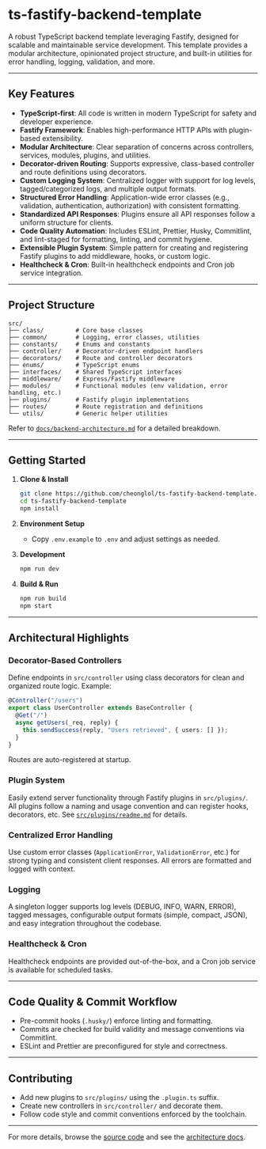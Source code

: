 
# ts-fastify-backend-template

A robust TypeScript backend template leveraging Fastify, designed for scalable and maintainable service development. This template provides a modular architecture, opinionated project structure, and built-in utilities for error handling, logging, validation, and more.

---

## Key Features

- **TypeScript-first**: All code is written in modern TypeScript for safety and developer experience.
- **Fastify Framework**: Enables high-performance HTTP APIs with plugin-based extensibility.
- **Modular Architecture**: Clear separation of concerns across controllers, services, modules, plugins, and utilities.
- **Decorator-driven Routing**: Supports expressive, class-based controller and route definitions using decorators.
- **Custom Logging System**: Centralized logger with support for log levels, tagged/categorized logs, and multiple output formats.
- **Structured Error Handling**: Application-wide error classes (e.g., validation, authentication, authorization) with consistent formatting.
- **Standardized API Responses**: Plugins ensure all API responses follow a uniform structure for clients.
- **Code Quality Automation**: Includes ESLint, Prettier, Husky, Commitlint, and lint-staged for formatting, linting, and commit hygiene.
- **Extensible Plugin System**: Simple pattern for creating and registering Fastify plugins to add middleware, hooks, or custom logic.
- **Healthcheck & Cron**: Built-in healthcheck endpoints and Cron job service integration.

---

## Project Structure

```
src/
├── class/         # Core base classes
├── common/        # Logging, error classes, utilities
├── constants/     # Enums and constants
├── controller/    # Decorator-driven endpoint handlers
├── decorators/    # Route and controller decorators
├── enums/         # TypeScript enums
├── interfaces/    # Shared TypeScript interfaces
├── middleware/    # Express/Fastify middleware
├── modules/       # Functional modules (env validation, error handling, etc.)
├── plugins/       # Fastify plugin implementations
├── routes/        # Route registration and definitions
└── utils/         # Generic helper utilities
```
Refer to [`docs/backend-architecture.md`](https://github.com/cheonglol/ts-fastify-backend-template/blob/main/docs/backend-architecture.md) for a detailed breakdown.

---

## Getting Started

1. **Clone & Install**
   ```bash
   git clone https://github.com/cheonglol/ts-fastify-backend-template.git
   cd ts-fastify-backend-template
   npm install
   ```

2. **Environment Setup**
   - Copy `.env.example` to `.env` and adjust settings as needed.

3. **Development**
   ```bash
   npm run dev
   ```

4. **Build & Run**
   ```bash
   npm run build
   npm start
   ```

---

## Architectural Highlights

### Decorator-Based Controllers

Define endpoints in `src/controller` using class decorators for clean and organized route logic. Example:
```typescript
@Controller("/users")
export class UserController extends BaseController {
  @Get("/")
  async getUsers(_req, reply) {
    this.sendSuccess(reply, "Users retrieved", { users: [] });
  }
}
```
Routes are auto-registered at startup.

### Plugin System

Easily extend server functionality through Fastify plugins in `src/plugins/`. All plugins follow a naming and usage convention and can register hooks, decorators, etc. See [`src/plugins/readme.md`](https://github.com/cheonglol/ts-fastify-backend-template/blob/main/src/plugins/readme.md) for details.

### Centralized Error Handling

Use custom error classes (`ApplicationError`, `ValidationError`, etc.) for strong typing and consistent client responses. All errors are formatted and logged with context.

### Logging

A singleton logger supports log levels (DEBUG, INFO, WARN, ERROR), tagged messages, configurable output formats (simple, compact, JSON), and easy integration throughout the codebase.

### Healthcheck & Cron

Healthcheck endpoints are provided out-of-the-box, and a Cron job service is available for scheduled tasks.

---

## Code Quality & Commit Workflow

- Pre-commit hooks (`.husky/`) enforce linting and formatting.
- Commits are checked for build validity and message conventions via Commitlint.
- ESLint and Prettier are preconfigured for style and correctness.

---

## Contributing

- Add new plugins to `src/plugins/` using the `.plugin.ts` suffix.
- Create new controllers in `src/controller/` and decorate them.
- Follow code style and commit conventions enforced by the toolchain.

---

For more details, browse the [source code](https://github.com/cheonglol/ts-fastify-backend-template) and see the [architecture docs](https://github.com/cheonglol/ts-fastify-backend-template/blob/main/docs/backend-architecture.md).
